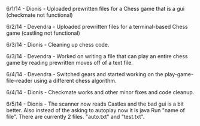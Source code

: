 6/1/14 - Dionis - Uploaded prewritten files for a Chess game that is a gui (checkmate not functional)

6/2/14 - Devendra - Uploaded prewritten files for a terminal-based Chess game (castling not functional)

6/3/14 - Dionis - Cleaning up chess code.

6/3/14 - Devendra - Worked on writing a file that can play an entire chess game by reading prewritten moves off of a text file.

6/4/14 - Devendra - Switched gears and started working on the play-game-file-reader using a different chess algorithm.

6/4/14 - Dionis - Checkmate works and other minor fixes and code cleanup.

6/5/14 - Dionis - The scanner now reads Castles and the bad gui  is a  bit better. Also instead of the asking to autoplay now it is java Run "name of file".
There are currently 2 files. "auto.txt" and "test.txt".
